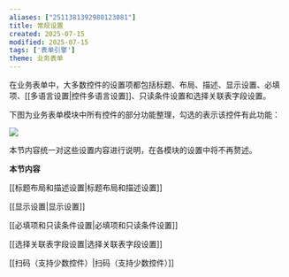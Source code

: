 ```yaml
---
aliases: ["2511381392980123081"]
title: 常规设置
created: 2025-07-15
modified: 2025-07-15
tags: ['表单引擎']
theme: 业务表单
---
```


在业务表单中，大多数控件的设置项都包括标题、布局、描述、显示设置、必填项、[[多语言设置|控件多语言设置]]、只读条件设置和选择关联表字段设置。

下图为业务表单模块中所有控件的部分功能整理，勾选的表示该控件有此功能：

**![](ea13bf3162d98f8c01ae66ea9014508e.jpg)**

本节内容统一对这些设置内容进行说明，在各模块的设置中将不再赘述。

**本节内容**

[[标题布局和描述设置|标题布局和描述设置]]

[[显示设置|显示设置]]

[[必填项和只读条件设置|必填项和只读条件设置]]

[[选择关联表字段设置|选择关联表字段设置]]

[[扫码（支持少数控件）|扫码（支持少数控件）]]